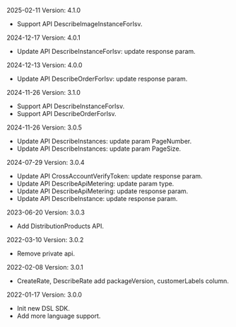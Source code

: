 2025-02-11 Version: 4.1.0
- Support API DescribeImageInstanceForIsv.


2024-12-17 Version: 4.0.1
- Update API DescribeInstanceForIsv: update response param.


2024-12-13 Version: 4.0.0
- Update API DescribeOrderForIsv: update response param.


2024-11-26 Version: 3.1.0
- Support API DescribeInstanceForIsv.
- Support API DescribeOrderForIsv.


2024-11-26 Version: 3.0.5
- Update API DescribeInstances: update param PageNumber.
- Update API DescribeInstances: update param PageSize.


2024-07-29 Version: 3.0.4
- Update API CrossAccountVerifyToken: update response param.
- Update API DescribeApiMetering: update param type.
- Update API DescribeApiMetering: update response param.
- Update API DescribeInstance: update response param.


2023-06-20 Version: 3.0.3
- Add DistributionProducts API.

2022-03-10 Version: 3.0.2
- Remove private api.

2022-02-08 Version: 3.0.1
- CreateRate, DescribeRate add packageVersion, customerLabels column.

2022-01-17 Version: 3.0.0
- Init new DSL SDK.
- Add more language support.

